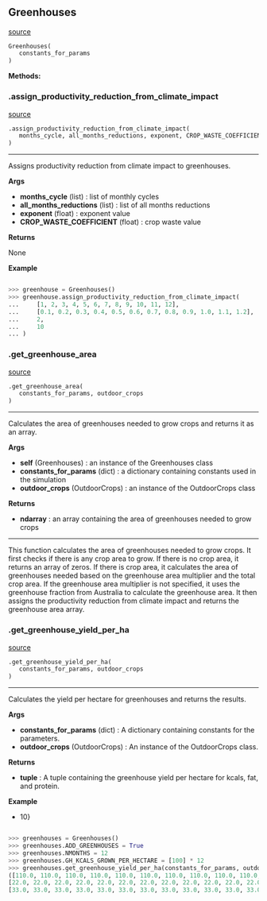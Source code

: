 #


## Greenhouses
[source](https://github.com/allfed/allfed-integrated-model/blob/master/src/food_system/greenhouses.py/#L12)
```python 
Greenhouses(
   constants_for_params
)
```




**Methods:**


### .assign_productivity_reduction_from_climate_impact
[source](https://github.com/allfed/allfed-integrated-model/blob/master/src/food_system/greenhouses.py/#L47)
```python
.assign_productivity_reduction_from_climate_impact(
   months_cycle, all_months_reductions, exponent, CROP_WASTE_COEFFICIENT
)
```

---
Assigns productivity reduction from climate impact to greenhouses.


**Args**

* **months_cycle** (list) : list of monthly cycles
* **all_months_reductions** (list) : list of all months reductions
* **exponent** (float) : exponent value
* **CROP_WASTE_COEFFICIENT** (float) : crop waste value


**Returns**

None


**Example**


```python

>>> greenhouse = Greenhouses()
>>> greenhouse.assign_productivity_reduction_from_climate_impact(
...     [1, 2, 3, 4, 5, 6, 7, 8, 9, 10, 11, 12],
...     [0.1, 0.2, 0.3, 0.4, 0.5, 0.6, 0.7, 0.8, 0.9, 1.0, 1.1, 1.2],
...     2,
...     10
... )
```

### .get_greenhouse_area
[source](https://github.com/allfed/allfed-integrated-model/blob/master/src/food_system/greenhouses.py/#L121)
```python
.get_greenhouse_area(
   constants_for_params, outdoor_crops
)
```

---
Calculates the area of greenhouses needed to grow crops and returns it as an array.

**Args**

* **self** (Greenhouses) : an instance of the Greenhouses class
* **constants_for_params** (dict) : a dictionary containing constants used in the simulation
* **outdoor_crops** (OutdoorCrops) : an instance of the OutdoorCrops class


**Returns**

* **ndarray**  : an array containing the area of greenhouses needed to grow crops

---
This function calculates the area of greenhouses needed to grow crops. It first checks if there is any crop
area to
grow. If there is no crop area, it returns an array of zeros. If there is crop area, it calculates the area of
greenhouses needed based on the greenhouse area multiplier and the total crop area. If the greenhouse area
multiplier is not specified, it uses the greenhouse fraction from Australia to calculate the greenhouse area. It
then assigns the productivity reduction from climate impact and returns the greenhouse area array.

### .get_greenhouse_yield_per_ha
[source](https://github.com/allfed/allfed-integrated-model/blob/master/src/food_system/greenhouses.py/#L195)
```python
.get_greenhouse_yield_per_ha(
   constants_for_params, outdoor_crops
)
```

---
Calculates the yield per hectare for greenhouses and returns the results.


**Args**

* **constants_for_params** (dict) : A dictionary containing constants for the parameters.
* **outdoor_crops** (OutdoorCrops) : An instance of the OutdoorCrops class.


**Returns**

* **tuple**  : A tuple containing the greenhouse yield per hectare for kcals, fat, and protein.


**Example**

* 10}

```python

>>> greenhouses = Greenhouses()
>>> greenhouses.ADD_GREENHOUSES = True
>>> greenhouses.NMONTHS = 12
>>> greenhouses.GH_KCALS_GROWN_PER_HECTARE = [100] * 12
>>> greenhouses.get_greenhouse_yield_per_ha(constants_for_params, outdoor_crops)
([110.0, 110.0, 110.0, 110.0, 110.0, 110.0, 110.0, 110.0, 110.0, 110.0, 110.0, 110.0],
[22.0, 22.0, 22.0, 22.0, 22.0, 22.0, 22.0, 22.0, 22.0, 22.0, 22.0, 22.0],
[33.0, 33.0, 33.0, 33.0, 33.0, 33.0, 33.0, 33.0, 33.0, 33.0, 33.0, 33.0])
```
